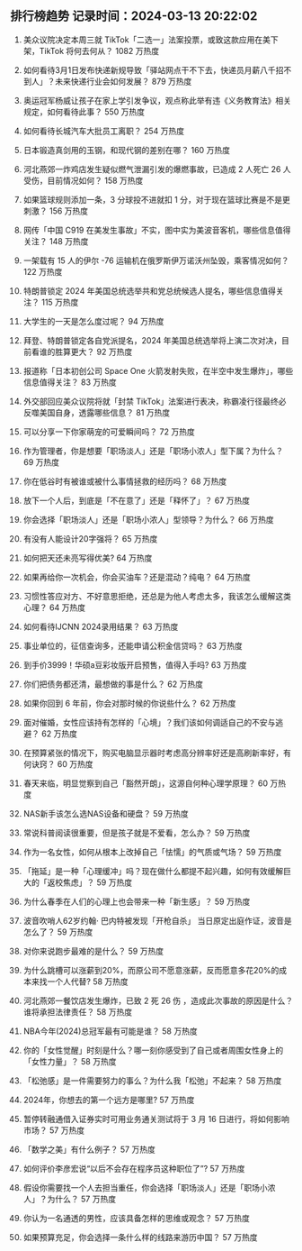 
## 排行榜趋势 记录时间：2024-03-13 20:22:02
  
  1. 美众议院决定本周三就 TikTok「二选一」法案投票，或致这款应用在美下架，TikTok 将何去何从？ 1082 万热度
    
  2. 如何看待3月1日发布快递新规导致「驿站网点干不下去，快递员月薪八千招不到人」？未来快递行业会如何发展？ 879 万热度
    
  3. 奥运冠军杨威让孩子在家上学引发争议，观点称此举有违《义务教育法》相关规定，如何看待此事？ 550 万热度
    
  4. 如何看待长城汽车大批员工离职？ 254 万热度
    
  5. 日本锻造真剑用的玉钢，和现代钢的差别在哪？ 160 万热度
    
  6. 河北燕郊一炸鸡店发生疑似燃气泄漏引发的爆燃事故，已造成 2 人死亡 26 人受伤，目前情况如何？ 158 万热度
    
  7. 如果篮球规则添加一条，3 分球投不进就扣 1 分，对于现在篮球比赛是不是更刺激？ 156 万热度
    
  8. 网传「中国 C919 在美发生事故」不实，图中实为美波音客机，哪些信息值得关注？ 148 万热度
    
  9. 一架载有 15 人的伊尔 -76 运输机在俄罗斯伊万诺沃州坠毁，乘客情况如何？ 122 万热度
    
  10. 特朗普锁定 2024 年美国总统选举共和党总统候选人提名，哪些信息值得关注？ 115 万热度
    
  11. 大学生的一天是怎么度过呢？ 94 万热度
    
  12. 拜登、特朗普锁定各自党派提名，2024 年美国总统选举将上演二次对决，目前看谁的胜算更大？ 92 万热度
    
  13. 报道称「日本初创公司 Space One 火箭发射失败，在半空中发生爆炸」，哪些信息值得关注？ 83 万热度
    
  14. 外交部回应美众议院将就「封禁 TikTok」法案进行表决，称霸凌行径最终必反噬美国自身，透露哪些信息？ 81 万热度
    
  15. 可以分享一下你家萌宠的可爱瞬间吗？ 72 万热度
    
  16. 作为管理者，你是想要「职场淡人」还是「职场小浓人」型下属？为什么？ 69 万热度
    
  17. 你在低谷时有被谁或被什么事情拯救的经历吗？ 68 万热度
    
  18. 放下一个人后，到底是「不在意了」还是「释怀了」？ 67 万热度
    
  19. 你会选择「职场淡人」还是「职场小浓人」型领导？为什么？ 66 万热度
    
  20. 有没有人能设计20字强将？ 65 万热度
    
  21. 如何把天还未亮写得优美? 64 万热度
    
  22. 如果再给你一次机会，你会买油车？还是混动？纯电？ 64 万热度
    
  23. 习惯性答应对方、不好意思拒绝，还总是为他人考虑太多，我该怎么缓解这类心理？ 64 万热度
    
  24. 如何看待IJCNN 2024录用结果？ 63 万热度
    
  25. 事业单位的，征信查询多，还能申请公积金信贷吗？ 63 万热度
    
  26. 到手价3999！华硕a豆彩妆版开启预售，值得入手吗? 63 万热度
    
  27. 你们把债务都还清，最想做的事是什么？ 62 万热度
    
  28. 如果你回到 6 年前，你会对那时候的你说些什么？ 62 万热度
    
  29. 面对催婚，女性应该持有怎样的「心境」？我们该如何调适自己的不安与逃避？ 62 万热度
    
  30. 在预算紧张的情况下，购买电脑显示器时考虑高分辨率好还是高刷新率好，有何诀窍？ 60 万热度
    
  31. 春天来临，明显觉察到自己「豁然开朗」，这源自何种心理学原理？ 60 万热度
    
  32. NAS新手该怎么选NAS设备和硬盘？ 59 万热度
    
  33. 常说科普阅读很重要，但是孩子就是不爱看，怎么办？ 59 万热度
    
  34. 作为一名女性，如何从根本上改掉自己「怯懦」的气质或气场？ 59 万热度
    
  35. 「拖延」是一种「心理缓冲」吗？现在做什么都提不起兴趣，如何有效缓解巨大的「返校焦虑」？ 59 万热度
    
  36. 为什么春季在人们的心理上也会带来一种「新生感」？ 59 万热度
    
  37. 波音吹哨人62岁约翰· 巴内特被发现「开枪自杀」 当日原定出庭作证，波音是怎么了？ 59 万热度
    
  38. 对你来说跑步最难的是什么？ 59 万热度
    
  39. 为什么跳槽可以涨薪到20%，而原公司不愿意涨薪，反而愿意多花20%的成本来找一个人代替? 58 万热度
    
  40. 河北燕郊一餐饮店发生爆炸，已致 2 死 26 伤 ，造成此次事故的原因是什么？谁将承担法律责任？ 58 万热度
    
  41. NBA今年(2024)总冠军最有可能是谁？ 58 万热度
    
  42. 你的「女性觉醒」时刻是什么？哪一刻你感受到了自己或者周围女性身上的「女性力量」？ 58 万热度
    
  43. 「松弛感」是一件需要努力的事么？为什么我「松弛」不起来？ 58 万热度
    
  44. 2024年，你想去的第一个远方是哪里? 57 万热度
    
  45. 暂停转融通借入证券实时可用业务通关测试将于 3 月 16 日进行，将如何影响市场？ 57 万热度
    
  46. 「数学之美」有什么例子？ 57 万热度
    
  47. 如何评价李彦宏说“以后不会存在程序员这种职位了”? 57 万热度
    
  48. 假设你需要找一个人去担当重任，你会选择「职场淡人」还是「职场小浓人」？为什么？ 57 万热度
    
  49. 你认为一名通透的男性，应该具备怎样的思维或观念？ 57 万热度
    
  50. 如果预算充足，你会选择一条什么样的线路来游历中国？ 57 万热度
    